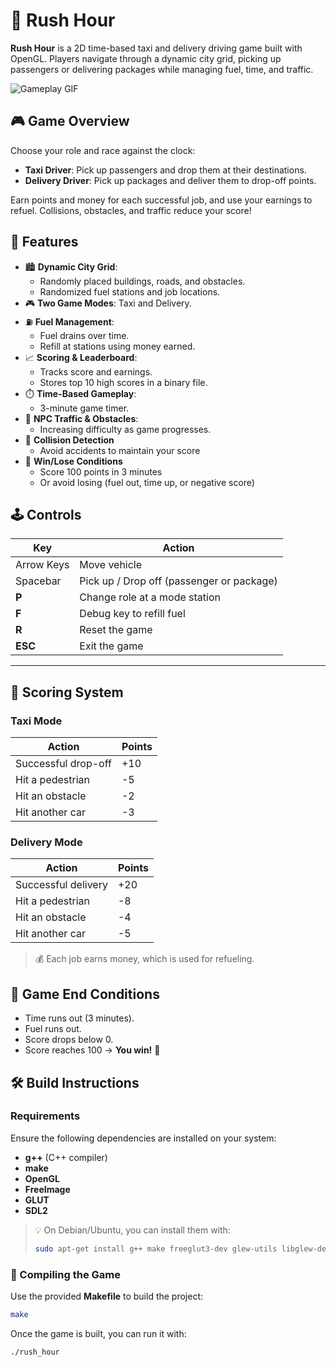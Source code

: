 # 🚕 Rush Hour

**Rush Hour** is a 2D time-based taxi and delivery driving game built with OpenGL. Players navigate through a dynamic city grid, picking up passengers or delivering packages while managing fuel, time, and traffic.

![Gameplay GIF](media/gameplay.gif)

## 🎮 Game Overview

Choose your role and race against the clock:

- **Taxi Driver**: Pick up passengers and drop them at their destinations.
- **Delivery Driver**: Pick up packages and deliver them to drop-off points.

Earn points and money for each successful job, and use your earnings to refuel. Collisions, obstacles, and traffic reduce your score!

## 🧠 Features

- 🏙️ **Dynamic City Grid**:
  - Randomly placed buildings, roads, and obstacles.
  - Randomized fuel stations and job locations.
- 🎮 **Two Game Modes**: Taxi and Delivery.
- ⛽ **Fuel Management**:
  - Fuel drains over time.
  - Refill at stations using money earned.
- 📈 **Scoring & Leaderboard**:
  - Tracks score and earnings.
  - Stores top 10 high scores in a binary file.
- ⏱️ **Time-Based Gameplay**:
  - 3-minute game timer.
- 🚗 **NPC Traffic & Obstacles**:
  - Increasing difficulty as game progresses.
- 🧱 **Collision Detection**
  - Avoid accidents to maintain your score
- 🏁 **Win/Lose Conditions**
  - Score 100 points in 3 minutes
  - Or avoid losing (fuel out, time up, or negative score)

## 🕹️ Controls

| Key         | Action                                      |
|-------------|---------------------------------------------|
| Arrow Keys  | Move vehicle                                 |
| Spacebar    | Pick up / Drop off (passenger or package)    |
| **P**       | Change role at a mode station                |
| **F**       | Debug key to refill fuel                     |
| **R**       | Reset the game                               |
| **ESC**     | Exit the game                                |

---

## 🧾 Scoring System

### Taxi Mode
| Action                     | Points |
|---------------------------|--------|
| Successful drop-off       | +10    |
| Hit a pedestrian          | -5     |
| Hit an obstacle           | -2     |
| Hit another car           | -3     |

### Delivery Mode
| Action                     | Points |
|---------------------------|--------|
| Successful delivery        | +20    |
| Hit a pedestrian           | -8     |
| Hit an obstacle            | -4     |
| Hit another car            | -5     |

> 💰 Each job earns money, which is used for refueling.

## 🏁 Game End Conditions

- Time runs out (3 minutes).
- Fuel runs out.
- Score drops below 0.
- Score reaches 100 → **You win!** 🎉

## 🛠️ Build Instructions

### Requirements

Ensure the following dependencies are installed on your system:

- **g++** (C++ compiler)
- **make**
- **OpenGL**
- **FreeImage**
- **GLUT**
- **SDL2**

> 💡 On Debian/Ubuntu, you can install them with:
> ```bash
> sudo apt-get install g++ make freeglut3-dev glew-utils libglew-dev libfreeimage-dev libsdl2-mixer-dev libsdl2-dev
> ```

### 🔧 Compiling the Game

Use the provided **Makefile** to build the project:

```bash
make
```
Once the game is built, you can run it with:

```bash
./rush_hour
```